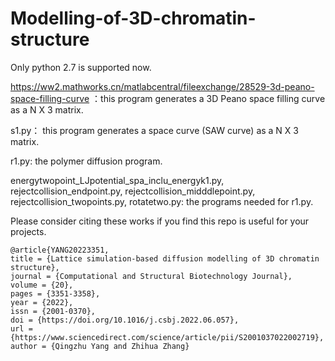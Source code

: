 # Modelling-of-3D-chromatin-structure
Only python 2.7 is supported now.

https://ww2.mathworks.cn/matlabcentral/fileexchange/28529-3d-peano-space-filling-curve ：this program generates a 3D Peano space filling curve as a N X 3 matrix.

s1.py： this program generates a space curve (SAW curve) as a N X 3 matrix.

r1.py:  the polymer diffusion program. 

energytwopoint_LJpotential_spa_inclu_energyk1.py, rejectcollision_endpoint.py, rejectcollision_midddlepoint.py, rejectcollision_twopoints.py, rotatetwo.py: the programs needed for r1.py. 

Please consider citing these works if you find this repo is useful for your projects.

```
@article{YANG20223351,
title = {Lattice simulation-based diffusion modelling of 3D chromatin structure},
journal = {Computational and Structural Biotechnology Journal},
volume = {20},
pages = {3351-3358},
year = {2022},
issn = {2001-0370},
doi = {https://doi.org/10.1016/j.csbj.2022.06.057},
url = {https://www.sciencedirect.com/science/article/pii/S2001037022002719},
author = {Qingzhu Yang and Zhihua Zhang}
```
